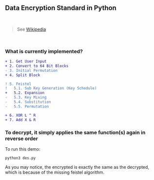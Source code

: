 Data Encryption Standard in Python
---
<br>

> See [Wikipedia](https://en.wikipedia.org/wiki/Data_Encryption_Standard)

<br>

### What is currently implemented?

```diff
+ 1. Get User Input
+ 2. Convert to 64 Bit Blocks
- 3. Initial Permutation
+ 4. Split Block

! 5. Feistel
!   5.1. Sub Key Generation (Key Schedule)
+   5.2. Expansion
-   5.3. Key Mixing
-   5.4. Substitution
-   5.5. Permutation

+ 6. XOR L ^ R
+ 7. Add X & R
```

### To decrypt, it simply applies the same function(s) again in reverse order

To run this demo:
```
python3 des.py
```

As you may notice, the encrypted is exactly the same as the decrypted, which is because of the missing feistel algorithm.

